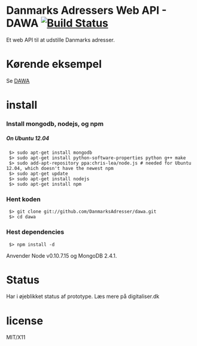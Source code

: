Danmarks Adressers Web API - DAWA [![Build Status](https://travis-ci.org/DanmarksAdresser/Dawa.png?branch=master)](https://travis-ci.org/DanmarksAdresser/Dawa)
======

Et web API til at udstille Danmarks adresser.

Kørende eksempel
=======

Se [DAWA](http://dawa.aws.dk)


install
=======

### Install mongodb, nodejs, og npm

##### On Ubuntu 12.04
```
 $> sudo apt-get install mongodb
 $> sudo apt-get install python-software-properties python g++ make
 $> sudo add-apt-repository ppa:chris-lea/node.js # needed for Ubuntu 12.04, which doesn't have the newest npm
 $> sudo apt-get update
 $> sudo apt-get install nodejs
 $> sudo apt-get install npm
```

### Hent koden
```
 $> git clone git://github.com/DanmarksAdresser/dawa.git
 $> cd dawa
```

### Hest dependencies
```
 $> npm install -d
```

Anvender Node v0.10.7.15 og MongoDB 2.4.1.


Status
====

Har i øjeblikket status af prototype.
Læs mere på digitaliser.dk

license
=======

MIT/X11